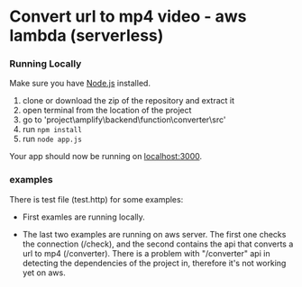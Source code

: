 # Convert url to mp4 video - aws lambda (serverless)


### Running Locally

Make sure you have [Node.js](http://nodejs.org/) installed.

1. clone or download the zip of the repository and extract it
2. open terminal from the location of the project
3. go to 'project\amplify\backend\function\converter\src'
4. run ```npm install```
5. run ```node app.js```


Your app should now be running on [localhost:3000](http://localhost:3000/).

### examples

There is test file (test.http) for some examples:
- First examles are running locally.

- The last two examples are running on aws server.
The first one checks the connection (/check), and the second contains the api that converts a url to mp4 (/converter). 
There is a problem with "/converter" api in detecting the dependencies of the project in, therefore it's not working yet on aws.

